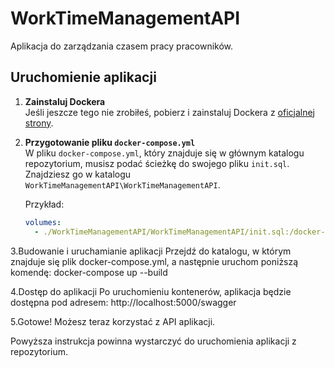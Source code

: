 # WorkTimeManagementAPI

Aplikacja do zarządzania czasem pracy pracowników.

## Uruchomienie aplikacji

1. **Zainstaluj Dockera**  
   Jeśli jeszcze tego nie zrobiłeś, pobierz i zainstaluj Dockera z [oficjalnej strony](https://www.docker.com/products/docker-desktop).

2. **Przygotowanie pliku `docker-compose.yml`**  
   W pliku `docker-compose.yml`, który znajduje się w głównym katalogu repozytorium, musisz podać ścieżkę do swojego pliku `init.sql`. Znajdziesz go w katalogu `WorkTimeManagementAPI\WorkTimeManagementAPI`.

   Przykład:
   ```yaml
   volumes:
     - ./WorkTimeManagementAPI/WorkTimeManagementAPI/init.sql:/docker-entrypoint-initdb.d/init.sql
3.Budowanie i uruchamianie aplikacji
Przejdź do katalogu, w którym znajduje się plik docker-compose.yml, a następnie uruchom poniższą komendę:
docker-compose up --build

4.Dostęp do aplikacji
Po uruchomieniu kontenerów, aplikacja będzie dostępna pod adresem:
http://localhost:5000/swagger

5.Gotowe!
Możesz teraz korzystać z API aplikacji.

Powyższa instrukcja powinna wystarczyć do uruchomienia aplikacji z repozytorium.
